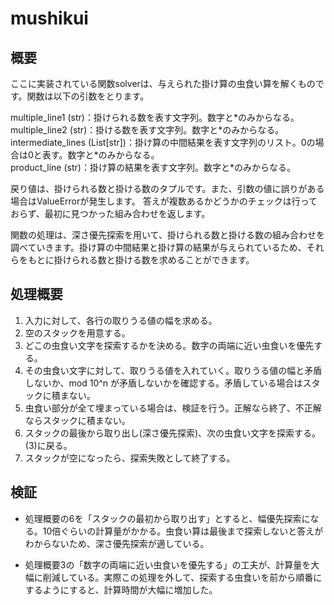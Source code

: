 # mushikui
## 概要

ここに実装されている関数solverは、与えられた掛け算の虫食い算を解くものです。関数は以下の引数をとります。

multiple_line1 (str)：掛けられる数を表す文字列。数字と\*のみからなる。  
multiple_line2 (str)：掛ける数を表す文字列。数字と\*のみからなる。  
intermediate_lines (List[str])：掛け算の中間結果を表す文字列のリスト。0の場合は0と表す。数字と\*のみからなる。  
product_line (str)：掛け算の結果を表す文字列。数字と*のみからなる。  

戻り値は、掛けられる数と掛ける数のタプルです。また、引数の値に誤りがある場合はValueErrorが発生します。
答えが複数あるかどうかのチェックは行っておらず、最初に見つかった組み合わせを返します。

関数の処理は、深さ優先探索を用いて、掛けられる数と掛ける数の組み合わせを調べていきます。掛け算の中間結果と掛け算の結果が与えられているため、それらをもとに掛けられる数と掛ける数を求めることができます。

## 処理概要
1. 入力に対して、各行の取りうる値の幅を求める。
2. 空のスタックを用意する。
3. どこの虫食い文字を探索するかを決める。数字の両端に近い虫食いを優先する。
4. その虫食い文字に対して、取りうる値を入れていく。取りうる値の幅と矛盾しないか、mod 10^n が矛盾しないかを確認する。矛盾している場合はスタックに積まない。
5. 虫食い部分が全て埋まっている場合は、検証を行う。正解なら終了、不正解ならスタックに積まない。
6. スタックの最後から取り出し(深さ優先探索)、次の虫食い文字を探索する。(3)に戻る。
7. スタックが空になったら、探索失敗として終了する。

## 検証
* 処理概要の6を「スタックの最初から取り出す」とすると、幅優先探索になる。10倍ぐらいの計算量がかかる。虫食い算は最後まで探索しないと答えがわからないため、深さ優先探索が適している。

* 処理概要3の「数字の両端に近い虫食いを優先する」の工夫が、計算量を大幅に削減している。実際この処理を外して、探索する虫食いを前から順番にするようにすると、計算時間が大幅に増加した。